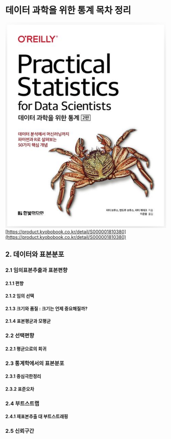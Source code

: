 # 데이터 과학을 위한 통계 목차 정리

![](<../.gitbook/assets/image (3) (5) (1).png>)[https://product.kyobobook.co.kr/detail/S000001810380](https://product.kyobobook.co.kr/detail/S000001810380)

## 2. 데이터와 표본분포

### 2.1 임의표본추출과 표본편향

#### 2.1.1 편향

#### 2.1.2 임의 선택

#### 2.1.3 크기와 품질 : 크기는 언제 중요해질까?

#### 2.1.4 표본평균과 모평균

### 2.2 선택편향

#### 2.2.1 평균으로의 회귀

### 2.3 통계학에서의 표본분포

#### 2.3.1 중심극한정리

#### 2.3.2 표준오차

### 2.4 부트스트랩

#### 2.4.1 재표본추출 대 부트스트래핑

### 2.5 신뢰구간

